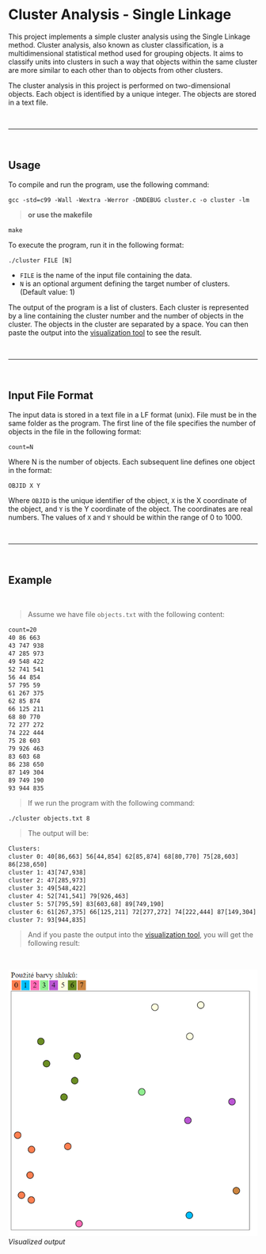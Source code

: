 # Cluster Analysis - Single Linkage

This project implements a simple cluster analysis using the Single Linkage method. Cluster analysis, also known as cluster
classification, is a multidimensional statistical method used for grouping objects. It aims to classify units into clusters
in such a way that objects within the same cluster are more similar to each other than to objects from other clusters.

The cluster analysis in this project is performed on two-dimensional objects. Each object is identified by a unique integer.
The objects are stored in a text file.

<br>

----

<br>

## Usage

To compile and run the program, use the following command:

  ```
  gcc -std=c99 -Wall -Wextra -Werror -DNDEBUG cluster.c -o cluster -lm
  ```
  > **or use the makefile**
  ```
  make
  ```

To execute the program, run it in the following format:
  
  ```
  ./cluster FILE [N]
  ```

 - `FILE` is the name of the input file containing the data.
 - `N` is an optional argument defining the target number of clusters. (Default value: 1)

The output of the program is a list of clusters. Each cluster is represented by a line containing the cluster number and the number of objects in the cluster. The objects in the cluster are separated by a space. You can then paste the output into the [visualization tool](http://www.fit.vutbr.cz/study/courses/IZP/public/cluster.php) to see the result.

<br>

----

<br>


## Input File Format
The input data is stored in a text file in a LF format (unix). File must be in the same folder as the program. The first line of the file specifies the number of objects in the file in the following format:

```
count=N
```
Where N is the number of objects. Each subsequent line defines one object in the format:

```
OBJID X Y
```
Where `OBJID` is the unique identifier of the object, `X` is the X coordinate of the object, and `Y` is the Y coordinate of the object. The coordinates are real numbers. The values of `X` and `Y` should be within the range of 0 to 1000.

<br>

----

<br>

## Example 

<br>

>Assume we have file `objects.txt` with the following content:


```
count=20
40 86 663
43 747 938
47 285 973
49 548 422
52 741 541
56 44 854
57 795 59
61 267 375
62 85 874
66 125 211
68 80 770
72 277 272
74 222 444
75 28 603
79 926 463
83 603 68
86 238 650
87 149 304
89 749 190
93 944 835
```

> If we run the program with the following command:

```
./cluster objects.txt 8
```

> The output will be:

```
Clusters:
cluster 0: 40[86,663] 56[44,854] 62[85,874] 68[80,770] 75[28,603] 86[238,650]
cluster 1: 43[747,938]
cluster 2: 47[285,973]
cluster 3: 49[548,422]
cluster 4: 52[741,541] 79[926,463]
cluster 5: 57[795,59] 83[603,68] 89[749,190]
cluster 6: 61[267,375] 66[125,211] 72[277,272] 74[222,444] 87[149,304]
cluster 7: 93[944,835]
```

>And if you paste the output into the [visualization tool](http://www.fit.vutbr.cz/study/courses/IZP/public/cluster.php), you will get the following result:

<br>

![Semantic description of image](images/Screenshot_4.png)*Visualized output*